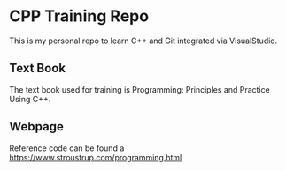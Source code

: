 # CPP Training Repo
This is my personal repo to learn C++ and Git integrated via VisualStudio.

## Text Book
The text book used for training is Programming: Principles and Practice Using C++.

## Webpage 
Reference code can be found a https://www.stroustrup.com/programming.html
